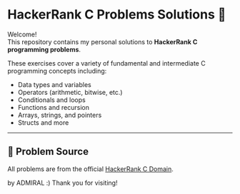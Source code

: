 # HackerRank C Problems Solutions 🚀

Welcome!  
This repository contains my personal solutions to **HackerRank C programming problems**.

These exercises cover a variety of fundamental and intermediate C programming concepts including:

- Data types and variables
- Operators (arithmetic, bitwise, etc.)
- Conditionals and loops
- Functions and recursion
- Arrays, strings, and pointers
- Structs and more

---

## 📌 Problem Source

All problems are from the official [HackerRank C Domain](https://www.hackerrank.com/domains/c).

by ADMIRAL :) Thank you for visiting!
